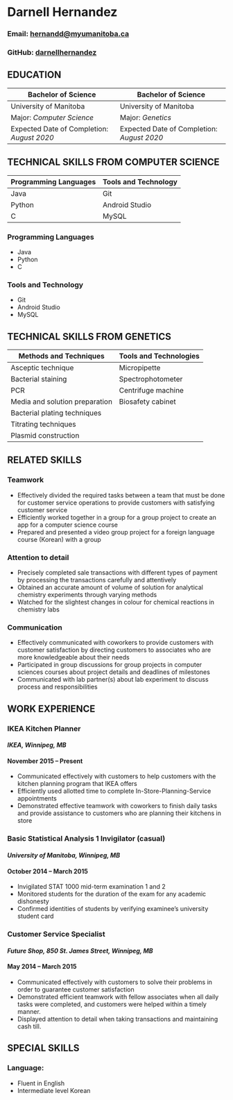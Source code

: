 # Darnell Hernandez

### Email: hernandd@myumanitoba.ca

### GitHub: [darnellhernandez](https://github.com/darnellhernandez)

## EDUCATION

| **Bachelor of Science**                    |**Bachelor of Science**                    |
| ---                                        | ---                                       |
| University of Manitoba                     | University of Manitoba                    |
| Major: _Computer Science_                  | Major: _Genetics_                         |
| Expected Date of Completion: _August 2020_ | Expected Date of Completion: _August 2020_|


## TECHNICAL SKILLS FROM COMPUTER SCIENCE

| **Programming Languages**| **Tools and Technology** |
|---                       |---                       |
| Java                     | Git                      |
| Python                   | Android Studio           |
| C                        | MySQL                    |

### Programming Languages
- Java
- Python
- C

### Tools and Technology
- Git
- Android Studio
- MySQL

## TECHNICAL SKILLS FROM GENETICS 
 
| **Methods and Techniques**     | **Tools and Technologies** |
| ---                            | ---                        |
| Asceptic technique             | Micropipette               |
| Bacterial staining             | Spectrophotometer          |
| PCR                            | Centrifuge machine         |
| Media and solution preparation | Biosafety cabinet          |
| Bacterial plating techniques   |                            |
| Titrating techniques           |                            |
| Plasmid construction           |                            |

## RELATED SKILLS

### Teamwork 
- Effectively divided the required tasks between a team that must be done for customer service operations to provide customers with satisfying customer service 
- Efficiently worked together in a group for a group project to create an app for a computer science course
- Prepared and presented a video group project for a foreign language course (Korean) with a group

### Attention to detail
- Precisely completed sale transactions with different types of payment by processing the transactions carefully and attentively 
- Obtained an accurate amount of volume of solution for analytical chemistry experiments through varying methods
- Watched for the slightest changes in colour for chemical reactions in chemistry labs

### Communication 
- Effectively communicated with coworkers to provide customers with customer satisfaction by directing customers to associates who are more knowledgeable about their needs  
- Participated in group discussions for group projects in computer sciences courses about project details and deadlines of milestones 
- Communicated with lab partner(s) about lab experiment to discuss process and responsibilities 

## WORK EXPERIENCE

### IKEA Kitchen Planner 						                                     
#### _IKEA, Winnipeg, MB_
#### November 2015 – Present
- Communicated effectively with customers to help customers with the kitchen planning program that IKEA offers 
- Efficiently used allotted time to complete In-Store-Planning-Service appointments 
- Demonstrated effective teamwork with coworkers to finish daily tasks and provide assistance to customers who are planning their kitchens in store 

### Basic Statistical Analysis 1 Invigilator (casual)             		           
#### _University of Manitoba, Winnipeg, MB_
#### October 2014 – March 2015
- Invigilated STAT 1000 mid-term examination 1 and 2
- Monitored students for the duration of the exam for any academic dishonesty
- Confirmed identities of students by verifying examinee’s university student card 

### Customer Service Specialist                                                       
#### _Future Shop, 850 St. James Street, Winnipeg, MB_
#### May 2014 – March 2015
- Communicated effectively with customers to solve their problems in order to guarantee customer satisfaction
- Demonstrated efficient teamwork with fellow associates when all daily tasks were completed, and customers were helped within a timely manner. 
- Displayed attention to detail when taking transactions and maintaining cash till. 

## SPECIAL SKILLS

### Language:
- Fluent in English
- Intermediate level Korean
